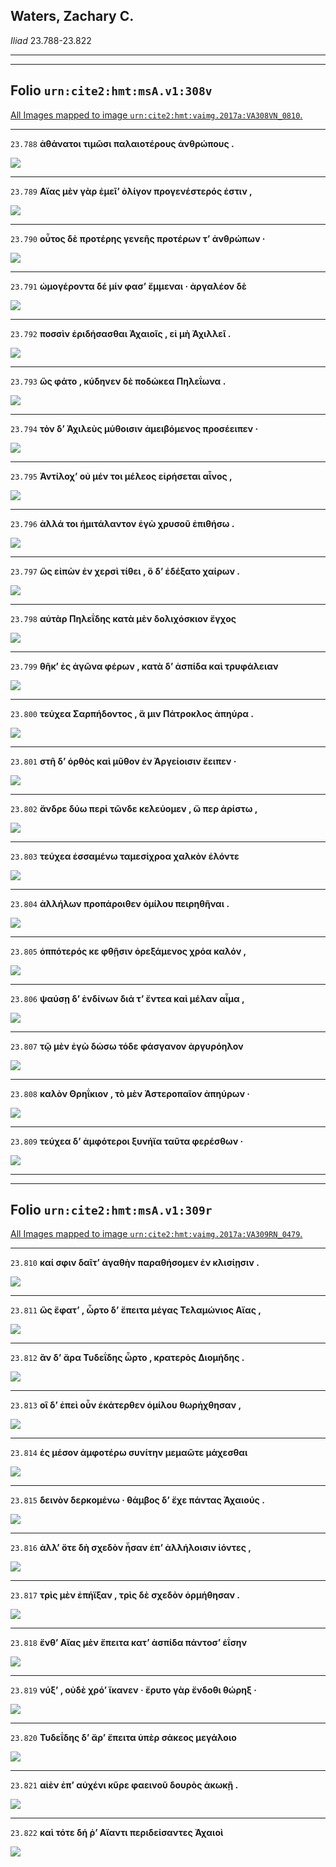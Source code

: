 

## Waters, Zachary C.

*Iliad* 23.788-23.822

---

---

## **Folio `urn:cite2:hmt:msA.v1:308v`**



[All Images mapped to image `urn:cite2:hmt:vaimg.2017a:VA308VN_0810`.](http://www.homermultitext.org/ict2/index.html?urn=urn:cite2:hmt:vaimg.2017a:VA308VN_0810@0.5020,0.3032,0.4020,0.01770&urn=urn:cite2:hmt:vaimg.2017a:VA308VN_0810@0.5020,0.3205,0.4136,0.02213&urn=urn:cite2:hmt:vaimg.2017a:VA308VN_0810@0.5015,0.3422,0.4116,0.01992&urn=urn:cite2:hmt:vaimg.2017a:VA308VN_0810@0.5006,0.3614,0.4125,0.01992&urn=urn:cite2:hmt:vaimg.2017a:VA308VN_0810@0.4924,0.3809,0.3941,0.02033&urn=urn:cite2:hmt:vaimg.2017a:VA308VN_0810@0.4915,0.4008,0.3970,0.01992&urn=urn:cite2:hmt:vaimg.2017a:VA308VN_0810@0.4910,0.4195,0.4300,0.01881&urn=urn:cite2:hmt:vaimg.2017a:VA308VN_0810@0.4910,0.4383,0.4046,0.01950&urn=urn:cite2:hmt:vaimg.2017a:VA308VN_0810@0.4889,0.4586,0.4046,0.01950&urn=urn:cite2:hmt:vaimg.2017a:VA308VN_0810@0.4875,0.4781,0.4230,0.01909&urn=urn:cite2:hmt:vaimg.2017a:VA308VN_0810@0.4875,0.4950,0.4206,0.02061&urn=urn:cite2:hmt:vaimg.2017a:VA308VN_0810@0.4853,0.5120,0.4501,0.02628&urn=urn:cite2:hmt:vaimg.2017a:VA308VN_0810@0.4843,0.5324,0.4501,0.02503&urn=urn:cite2:hmt:vaimg.2017a:VA308VN_0810@0.4871,0.5501,0.4202,0.01909&urn=urn:cite2:hmt:vaimg.2017a:VA308VN_0810@0.4853,0.5692,0.4202,0.02296&urn=urn:cite2:hmt:vaimg.2017a:VA308VN_0810@0.4836,0.5916,0.4405,0.02172&urn=urn:cite2:hmt:vaimg.2017a:VA308VN_0810@0.4725,0.7557,0.4335,0.02656&urn=urn:cite2:hmt:vaimg.2017a:VA308VN_0810@0.4853,0.6086,0.4440,0.02241&urn=urn:cite2:hmt:vaimg.2017a:VA308VN_0810@0.4836,0.6264,0.4396,0.02296&urn=urn:cite2:hmt:vaimg.2017a:VA308VN_0810@0.4818,0.6467,0.4457,0.02102&urn=urn:cite2:hmt:vaimg.2017a:VA308VN_0810@0.4878,0.6678,0.4422,0.01909&urn=urn:cite2:hmt:vaimg.2017a:VA308VN_0810@0.4862,0.6869,0.4431,0.02365)

---- 

 `23.788`  **ἀθάνατοι τιμῶσι παλαιοτέρους ἀνθρώπους .** 

 <a href="http://www.homermultitext.org/ict2/index.html?urn=urn:cite2:hmt:vaimg.2017a:VA308VN_0810@0.5020,0.3032,0.4020,0.01770"><img src="http://beta.hpcc.uh.edu/scs/image/500/500/urn:cite2:hmt:vaimg.2017a:VA308VN_0810@0.5020,0.3032,0.4020,0.01770"/></a> 

---- 

 `23.789`  **Αἴας μὲν γὰρ ἐμεῖʼ ὀλίγον προγενέστερός ἐστιν ,** 

 <a href="http://www.homermultitext.org/ict2/index.html?urn=urn:cite2:hmt:vaimg.2017a:VA308VN_0810@0.5020,0.3205,0.4136,0.02213"><img src="http://beta.hpcc.uh.edu/scs/image/500/500/urn:cite2:hmt:vaimg.2017a:VA308VN_0810@0.5020,0.3205,0.4136,0.02213"/></a> 

---- 

 `23.790`  **οὗτος δὲ προτέρης γενεῆς προτέρων τʼ ἀνθρώπων ·** 

 <a href="http://www.homermultitext.org/ict2/index.html?urn=urn:cite2:hmt:vaimg.2017a:VA308VN_0810@0.5015,0.3422,0.4116,0.01992"><img src="http://beta.hpcc.uh.edu/scs/image/500/500/urn:cite2:hmt:vaimg.2017a:VA308VN_0810@0.5015,0.3422,0.4116,0.01992"/></a> 

---- 

 `23.791`  **ὠμογέροντα δέ μίν φασʼ ἔμμεναι · ἀργαλέον δὲ** 

 <a href="http://www.homermultitext.org/ict2/index.html?urn=urn:cite2:hmt:vaimg.2017a:VA308VN_0810@0.5006,0.3614,0.4125,0.01992"><img src="http://beta.hpcc.uh.edu/scs/image/500/500/urn:cite2:hmt:vaimg.2017a:VA308VN_0810@0.5006,0.3614,0.4125,0.01992"/></a> 

---- 

 `23.792`  **ποσσὶν ἐριδήσασθαι Ἀχαιοῖς , εἰ μὴ Ἀχιλλεῖ .** 

 <a href="http://www.homermultitext.org/ict2/index.html?urn=urn:cite2:hmt:vaimg.2017a:VA308VN_0810@0.4924,0.3809,0.3941,0.02033"><img src="http://beta.hpcc.uh.edu/scs/image/500/500/urn:cite2:hmt:vaimg.2017a:VA308VN_0810@0.4924,0.3809,0.3941,0.02033"/></a> 

---- 

 `23.793`  **ὣς φάτο , κύδηνεν δὲ ποδώκεα Πηλεΐωνα .** 

 <a href="http://www.homermultitext.org/ict2/index.html?urn=urn:cite2:hmt:vaimg.2017a:VA308VN_0810@0.4915,0.4008,0.3970,0.01992"><img src="http://beta.hpcc.uh.edu/scs/image/500/500/urn:cite2:hmt:vaimg.2017a:VA308VN_0810@0.4915,0.4008,0.3970,0.01992"/></a> 

---- 

 `23.794`  **τὸν δʼ Ἀχιλεὺς μύθοισιν ἀμειβόμενος προσέειπεν ·** 

 <a href="http://www.homermultitext.org/ict2/index.html?urn=urn:cite2:hmt:vaimg.2017a:VA308VN_0810@0.4910,0.4195,0.4300,0.01881"><img src="http://beta.hpcc.uh.edu/scs/image/500/500/urn:cite2:hmt:vaimg.2017a:VA308VN_0810@0.4910,0.4195,0.4300,0.01881"/></a> 

---- 

 `23.795`  **Ἀντίλοχʼ οὐ μέν τοι μέλεος εἰρήσεται αἶνος ,** 

 <a href="http://www.homermultitext.org/ict2/index.html?urn=urn:cite2:hmt:vaimg.2017a:VA308VN_0810@0.4910,0.4383,0.4046,0.01950"><img src="http://beta.hpcc.uh.edu/scs/image/500/500/urn:cite2:hmt:vaimg.2017a:VA308VN_0810@0.4910,0.4383,0.4046,0.01950"/></a> 

---- 

 `23.796`  **ἀλλά τοι ἡμιτάλαντον ἐγὼ χρυσοῦ ἐπιθήσω .** 

 <a href="http://www.homermultitext.org/ict2/index.html?urn=urn:cite2:hmt:vaimg.2017a:VA308VN_0810@0.4889,0.4586,0.4046,0.01950"><img src="http://beta.hpcc.uh.edu/scs/image/500/500/urn:cite2:hmt:vaimg.2017a:VA308VN_0810@0.4889,0.4586,0.4046,0.01950"/></a> 

---- 

 `23.797`  **ὣς εἰπὼν ἐν χερσὶ τίθει , ὃ δʼ ἐδέξατο χαίρων .** 

 <a href="http://www.homermultitext.org/ict2/index.html?urn=urn:cite2:hmt:vaimg.2017a:VA308VN_0810@0.4875,0.4781,0.4230,0.01909"><img src="http://beta.hpcc.uh.edu/scs/image/500/500/urn:cite2:hmt:vaimg.2017a:VA308VN_0810@0.4875,0.4781,0.4230,0.01909"/></a> 

---- 

 `23.798`  **αὐτὰρ Πηλεΐδης κατὰ μὲν δολιχόσκιον ἔγχος** 

 <a href="http://www.homermultitext.org/ict2/index.html?urn=urn:cite2:hmt:vaimg.2017a:VA308VN_0810@0.4875,0.4950,0.4206,0.02061"><img src="http://beta.hpcc.uh.edu/scs/image/500/500/urn:cite2:hmt:vaimg.2017a:VA308VN_0810@0.4875,0.4950,0.4206,0.02061"/></a> 

---- 

 `23.799`  **θῆκʼ ἐς ἀγῶνα φέρων , κατὰ δʼ ἀσπίδα καὶ τρυφάλειαν** 

 <a href="http://www.homermultitext.org/ict2/index.html?urn=urn:cite2:hmt:vaimg.2017a:VA308VN_0810@0.4853,0.5120,0.4501,0.02628"><img src="http://beta.hpcc.uh.edu/scs/image/500/500/urn:cite2:hmt:vaimg.2017a:VA308VN_0810@0.4853,0.5120,0.4501,0.02628"/></a> 

---- 

 `23.800`  **τεύχεα Σαρπήδοντος , ἅ μιν Πάτροκλος ἀπηύρα .** 

 <a href="http://www.homermultitext.org/ict2/index.html?urn=urn:cite2:hmt:vaimg.2017a:VA308VN_0810@0.4843,0.5324,0.4501,0.02503"><img src="http://beta.hpcc.uh.edu/scs/image/500/500/urn:cite2:hmt:vaimg.2017a:VA308VN_0810@0.4843,0.5324,0.4501,0.02503"/></a> 

---- 

 `23.801`  **στῆ δʼ ὀρθὸς καὶ μῦθον ἐν Ἀργείοισιν ἔειπεν ·** 

 <a href="http://www.homermultitext.org/ict2/index.html?urn=urn:cite2:hmt:vaimg.2017a:VA308VN_0810@0.4871,0.5501,0.4202,0.01909"><img src="http://beta.hpcc.uh.edu/scs/image/500/500/urn:cite2:hmt:vaimg.2017a:VA308VN_0810@0.4871,0.5501,0.4202,0.01909"/></a> 

---- 

 `23.802`  **ἄνδρε δύω περὶ τῶνδε κελεύομεν , ὥ περ ἀρίστω ,** 

 <a href="http://www.homermultitext.org/ict2/index.html?urn=urn:cite2:hmt:vaimg.2017a:VA308VN_0810@0.4853,0.5692,0.4202,0.02296"><img src="http://beta.hpcc.uh.edu/scs/image/500/500/urn:cite2:hmt:vaimg.2017a:VA308VN_0810@0.4853,0.5692,0.4202,0.02296"/></a> 

---- 

 `23.803`  **τεύχεα ἑσσαμένω ταμεσίχροα χαλκὸν ἑλόντε** 

 <a href="http://www.homermultitext.org/ict2/index.html?urn=urn:cite2:hmt:vaimg.2017a:VA308VN_0810@0.4836,0.5916,0.4405,0.02172"><img src="http://beta.hpcc.uh.edu/scs/image/500/500/urn:cite2:hmt:vaimg.2017a:VA308VN_0810@0.4836,0.5916,0.4405,0.02172"/></a> 

---- 

 `23.804`  **ἀλλήλων προπάροιθεν ὁμίλου πειρηθῆναι .** 

 <a href="http://www.homermultitext.org/ict2/index.html?urn=urn:cite2:hmt:vaimg.2017a:VA308VN_0810@0.4725,0.7557,0.4335,0.02656"><img src="http://beta.hpcc.uh.edu/scs/image/500/500/urn:cite2:hmt:vaimg.2017a:VA308VN_0810@0.4725,0.7557,0.4335,0.02656"/></a> 

---- 

 `23.805`  **ὁππότερός κε φθῇσιν ὀρεξάμενος χρόα καλόν ,** 

 <a href="http://www.homermultitext.org/ict2/index.html?urn=urn:cite2:hmt:vaimg.2017a:VA308VN_0810@0.4853,0.6086,0.4440,0.02241"><img src="http://beta.hpcc.uh.edu/scs/image/500/500/urn:cite2:hmt:vaimg.2017a:VA308VN_0810@0.4853,0.6086,0.4440,0.02241"/></a> 

---- 

 `23.806`  **ψαύσῃ δʼ ἐνδίνων διά τʼ ἔντεα καὶ μέλαν αἷμα ,** 

 <a href="http://www.homermultitext.org/ict2/index.html?urn=urn:cite2:hmt:vaimg.2017a:VA308VN_0810@0.4836,0.6264,0.4396,0.02296"><img src="http://beta.hpcc.uh.edu/scs/image/500/500/urn:cite2:hmt:vaimg.2017a:VA308VN_0810@0.4836,0.6264,0.4396,0.02296"/></a> 

---- 

 `23.807`  **τῷ μὲν ἐγὼ δώσω τόδε φάσγανον ἀργυρόηλον** 

 <a href="http://www.homermultitext.org/ict2/index.html?urn=urn:cite2:hmt:vaimg.2017a:VA308VN_0810@0.4818,0.6467,0.4457,0.02102"><img src="http://beta.hpcc.uh.edu/scs/image/500/500/urn:cite2:hmt:vaimg.2017a:VA308VN_0810@0.4818,0.6467,0.4457,0.02102"/></a> 

---- 

 `23.808`  **καλὸν Θρηΐκιον , τὸ μὲν Ἀστεροπαῖον ἀπηύρων ·** 

 <a href="http://www.homermultitext.org/ict2/index.html?urn=urn:cite2:hmt:vaimg.2017a:VA308VN_0810@0.4878,0.6678,0.4422,0.01909"><img src="http://beta.hpcc.uh.edu/scs/image/500/500/urn:cite2:hmt:vaimg.2017a:VA308VN_0810@0.4878,0.6678,0.4422,0.01909"/></a> 

---- 

 `23.809`  **τεύχεα δʼ ἀμφότεροι ξυνήϊα ταῦτα φερέσθων ·** 

 <a href="http://www.homermultitext.org/ict2/index.html?urn=urn:cite2:hmt:vaimg.2017a:VA308VN_0810@0.4862,0.6869,0.4431,0.02365"><img src="http://beta.hpcc.uh.edu/scs/image/500/500/urn:cite2:hmt:vaimg.2017a:VA308VN_0810@0.4862,0.6869,0.4431,0.02365"/></a> 

---

---

## **Folio `urn:cite2:hmt:msA.v1:309r`**



[All Images mapped to image `urn:cite2:hmt:vaimg.2017a:VA309RN_0479`.](http://www.homermultitext.org/ict2/index.html?urn=urn:cite2:hmt:vaimg.2017a:VA309RN_0479@0.2246,0.1936,0.4460,0.02420&urn=urn:cite2:hmt:vaimg.2017a:VA309RN_0479@0.2185,0.2163,0.4501,0.02296&urn=urn:cite2:hmt:vaimg.2017a:VA309RN_0479@0.2179,0.2371,0.4305,0.02144&urn=urn:cite2:hmt:vaimg.2017a:VA309RN_0479@0.2185,0.2566,0.4350,0.02337&urn=urn:cite2:hmt:vaimg.2017a:VA309RN_0479@0.2185,0.2725,0.4436,0.02642&urn=urn:cite2:hmt:vaimg.2017a:VA309RN_0479@0.2185,0.2882,0.4401,0.02905&urn=urn:cite2:hmt:vaimg.2017a:VA309RN_0479@0.2205,0.3094,0.4059,0.02559&urn=urn:cite2:hmt:vaimg.2017a:VA309RN_0479@0.2159,0.3302,0.4256,0.02448&urn=urn:cite2:hmt:vaimg.2017a:VA309RN_0479@0.2157,0.3469,0.4352,0.02490&urn=urn:cite2:hmt:vaimg.2017a:VA309RN_0479@0.2211,0.3664,0.4418,0.03347&urn=urn:cite2:hmt:vaimg.2017a:VA309RN_0479@0.2200,0.3873,0.4081,0.02586&urn=urn:cite2:hmt:vaimg.2017a:VA309RN_0479@0.2205,0.4062,0.4184,0.02213&urn=urn:cite2:hmt:vaimg.2017a:VA309RN_0479@0.2194,0.4248,0.3895,0.02766)

---- 

 `23.810`  **καί σφιν δαῖτʼ ἀγαθὴν παραθήσομεν ἐν κλισίῃσιν .** 

 <a href="http://www.homermultitext.org/ict2/index.html?urn=urn:cite2:hmt:vaimg.2017a:VA309RN_0479@0.2246,0.1936,0.4460,0.02420"><img src="http://beta.hpcc.uh.edu/scs/image/500/500/urn:cite2:hmt:vaimg.2017a:VA309RN_0479@0.2246,0.1936,0.4460,0.02420"/></a> 

---- 

 `23.811`  **ὣς ἔφατʼ , ὦρτο δʼ ἔπειτα μέγας Τελαμώνιος Αἴας ,** 

 <a href="http://www.homermultitext.org/ict2/index.html?urn=urn:cite2:hmt:vaimg.2017a:VA309RN_0479@0.2185,0.2163,0.4501,0.02296"><img src="http://beta.hpcc.uh.edu/scs/image/500/500/urn:cite2:hmt:vaimg.2017a:VA309RN_0479@0.2185,0.2163,0.4501,0.02296"/></a> 

---- 

 `23.812`  **ἂν δʼ ἄρα Τυδεΐδης ὦρτο , κρατερὸς Διομήδης .** 

 <a href="http://www.homermultitext.org/ict2/index.html?urn=urn:cite2:hmt:vaimg.2017a:VA309RN_0479@0.2179,0.2371,0.4305,0.02144"><img src="http://beta.hpcc.uh.edu/scs/image/500/500/urn:cite2:hmt:vaimg.2017a:VA309RN_0479@0.2179,0.2371,0.4305,0.02144"/></a> 

---- 

 `23.813`  **οἳ δʼ ἐπεὶ οὖν ἑκάτερθεν ὁμίλου θωρήχθησαν ,** 

 <a href="http://www.homermultitext.org/ict2/index.html?urn=urn:cite2:hmt:vaimg.2017a:VA309RN_0479@0.2185,0.2566,0.4350,0.02337"><img src="http://beta.hpcc.uh.edu/scs/image/500/500/urn:cite2:hmt:vaimg.2017a:VA309RN_0479@0.2185,0.2566,0.4350,0.02337"/></a> 

---- 

 `23.814`  **ἐς μέσον ἀμφοτέρω συνίτην μεμαῶτε μάχεσθαι** 

 <a href="http://www.homermultitext.org/ict2/index.html?urn=urn:cite2:hmt:vaimg.2017a:VA309RN_0479@0.2185,0.2725,0.4436,0.02642"><img src="http://beta.hpcc.uh.edu/scs/image/500/500/urn:cite2:hmt:vaimg.2017a:VA309RN_0479@0.2185,0.2725,0.4436,0.02642"/></a> 

---- 

 `23.815`  **δεινὸν δερκομένω · θάμβος δʼ ἔχε πάντας Ἀχαιούς .** 

 <a href="http://www.homermultitext.org/ict2/index.html?urn=urn:cite2:hmt:vaimg.2017a:VA309RN_0479@0.2185,0.2882,0.4401,0.02905"><img src="http://beta.hpcc.uh.edu/scs/image/500/500/urn:cite2:hmt:vaimg.2017a:VA309RN_0479@0.2185,0.2882,0.4401,0.02905"/></a> 

---- 

 `23.816`  **ἀλλʼ ὅτε δὴ σχεδὸν ἦσαν ἐπʼ ἀλλήλοισιν ἰόντες ,** 

 <a href="http://www.homermultitext.org/ict2/index.html?urn=urn:cite2:hmt:vaimg.2017a:VA309RN_0479@0.2205,0.3094,0.4059,0.02559"><img src="http://beta.hpcc.uh.edu/scs/image/500/500/urn:cite2:hmt:vaimg.2017a:VA309RN_0479@0.2205,0.3094,0.4059,0.02559"/></a> 

---- 

 `23.817`  **τρὶς μὲν ἐπήϊξαν , τρὶς δὲ σχεδὸν ὁρμήθησαν .** 

 <a href="http://www.homermultitext.org/ict2/index.html?urn=urn:cite2:hmt:vaimg.2017a:VA309RN_0479@0.2159,0.3302,0.4256,0.02448"><img src="http://beta.hpcc.uh.edu/scs/image/500/500/urn:cite2:hmt:vaimg.2017a:VA309RN_0479@0.2159,0.3302,0.4256,0.02448"/></a> 

---- 

 `23.818`  **ἔνθʼ Αἴας μὲν ἔπειτα κατʼ ἀσπίδα πάντοσʼ ἐΐσην** 

 <a href="http://www.homermultitext.org/ict2/index.html?urn=urn:cite2:hmt:vaimg.2017a:VA309RN_0479@0.2157,0.3469,0.4352,0.02490"><img src="http://beta.hpcc.uh.edu/scs/image/500/500/urn:cite2:hmt:vaimg.2017a:VA309RN_0479@0.2157,0.3469,0.4352,0.02490"/></a> 

---- 

 `23.819`  **νύξʼ , οὐδὲ χρόʼ ἵκανεν · ἔρυτο γὰρ ἔνδοθι θώρηξ ·** 

 <a href="http://www.homermultitext.org/ict2/index.html?urn=urn:cite2:hmt:vaimg.2017a:VA309RN_0479@0.2211,0.3664,0.4418,0.03347"><img src="http://beta.hpcc.uh.edu/scs/image/500/500/urn:cite2:hmt:vaimg.2017a:VA309RN_0479@0.2211,0.3664,0.4418,0.03347"/></a> 

---- 

 `23.820`  **Τυδεΐδης δʼ ἄρʼ ἔπειτα ὑπὲρ σάκεος μεγάλοιο** 

 <a href="http://www.homermultitext.org/ict2/index.html?urn=urn:cite2:hmt:vaimg.2017a:VA309RN_0479@0.2200,0.3873,0.4081,0.02586"><img src="http://beta.hpcc.uh.edu/scs/image/500/500/urn:cite2:hmt:vaimg.2017a:VA309RN_0479@0.2200,0.3873,0.4081,0.02586"/></a> 

---- 

 `23.821`  **αἰὲν ἐπʼ αὐχένι κῦρε φαεινοῦ δουρὸς ἀκωκῇ .** 

 <a href="http://www.homermultitext.org/ict2/index.html?urn=urn:cite2:hmt:vaimg.2017a:VA309RN_0479@0.2205,0.4062,0.4184,0.02213"><img src="http://beta.hpcc.uh.edu/scs/image/500/500/urn:cite2:hmt:vaimg.2017a:VA309RN_0479@0.2205,0.4062,0.4184,0.02213"/></a> 

---- 

 `23.822`  **καὶ τότε δή ῥʼ Αἴαντι περιδείσαντες Ἀχαιοὶ** 

 <a href="http://www.homermultitext.org/ict2/index.html?urn=urn:cite2:hmt:vaimg.2017a:VA309RN_0479@0.2194,0.4248,0.3895,0.02766"><img src="http://beta.hpcc.uh.edu/scs/image/500/500/urn:cite2:hmt:vaimg.2017a:VA309RN_0479@0.2194,0.4248,0.3895,0.02766"/></a> 